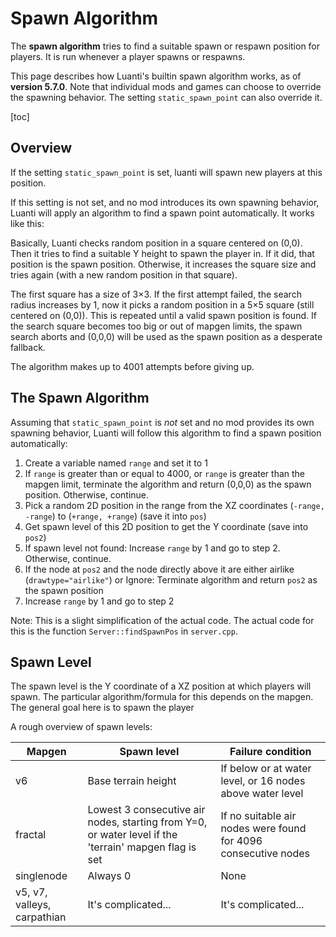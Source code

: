 # Spawn Algorithm
The **spawn algorithm** tries to find a suitable spawn or respawn position for players. It is run whenever a player spawns or respawns.

This page describes how Luanti's builtin spawn algorithm works, as of **version 5.7.0**. Note that individual mods and games can choose to override the spawning behavior. The setting `static_spawn_point` can also override it.

[toc]

## Overview
If the setting `static_spawn_point` is set, luanti will spawn new players at this position.

If this setting is not set, and no mod introduces its own spawning behavior, Luanti will apply an algorithm to find a spawn point automatically. It works like this:

Basically, Luanti checks random position in a square centered on (0,0). Then it tries to find a suitable Y height to spawn the player in. If it did, that position is the spawn position. Otherwise, it increases the square size and tries again (with a new random position in that square).

The first square has a size of 3×3. If the first attempt failed, the search radius increases by 1, now it picks a random position in a 5×5 square (still centered on (0,0)). This is repeated until a valid spawn position is found. If the search square becomes too big or out of mapgen limits, the spawn search aborts and (0,0,0) will be used as the spawn position as a desperate fallback.

The algorithm makes up to 4001 attempts before giving up.

## The Spawn Algorithm
Assuming that `static_spawn_point` is *not* set and no mod provides its own spawning behavior, Luanti will follow this algorithm to find a spawn position automatically:

1. Create a variable named `range` and set it to 1
2. If `range` is greater than or equal to 4000, or `range` is greater than the mapgen limit, terminate the algorithm and return (0,0,0) as the spawn position. Otherwise, continue.
3. Pick a random 2D position in the range from the XZ coordinates (`-range, -range`) to (`+range, +range`) (save it into `pos`)
4. Get spawn level of this 2D position to get the Y coordinate (save into `pos2`)
5. If spawn level not found: Increase `range` by 1 and go to step 2. Otherwise, continue.
6. If the node at `pos2` and the node directly above it are either airlike (`drawtype="airlike"`) or Ignore: Terminate algorithm and return `pos2` as the spawn position
7. Increase `range` by 1 and go to step 2

Note: This is a slight simplification of the actual code. The actual code for this is the function `Server::findSpawnPos` in `server.cpp`.

## Spawn Level
The spawn level is the Y coordinate of a XZ position at which players will spawn. The particular algorithm/formula for this depends on the mapgen. The general goal here is to spawn the player

A rough overview of spawn levels:

| Mapgen                      | Spawn level                                                                                           | Failure condition                                              |
|-----------------------------|-------------------------------------------------------------------------------------------------------|----------------------------------------------------------------|
| v6                          | Base terrain height                                                                                   | If below or at water level, or 16 nodes above water level      |
| fractal                     | Lowest 3 consecutive air nodes, starting from Y=0, or water level if the 'terrain' mapgen flag is set | If no suitable air nodes were found for 4096 consecutive nodes |
| singlenode                  | Always 0                                                                                              | None                                                           |
| v5, v7, valleys, carpathian | It's complicated...                                                                                   | It's complicated...                                            |
